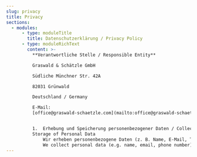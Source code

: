 ```yaml
---
slug: privacy
title: Privacy
sections:
  - modules:
      - type: moduleTitle
        title: Datenschutzerklärung / Privacy Policy
      - type: moduleRichText
        content: >-
          **Verantwortliche Stelle / Responsible Entity**  

          Graswald & Schätzle GmbH  

          Südliche Münchner Str. 42A  

          82031 Grünwald  

          Deutschland / Germany  

          E-Mail:
          [office@graswald-schaetzle.com](mailto:office@graswald-schaetzle.com)


          1.  Erhebung und Speicherung personenbezogener Daten / Collection and
          Storage of Personal Data  
              Wir erheben personenbezogene Daten (z. B. Name, E-Mail, Telefonnummer) nur, wenn Sie uns diese freiwillig über Kontaktformulare, E-Mail oder andere Kommunikationswege mitteilen.  
              We collect personal data (e.g. name, email, phone number) only if you voluntarily provide it to us through contact forms, email, or other communication channels.
---
```

